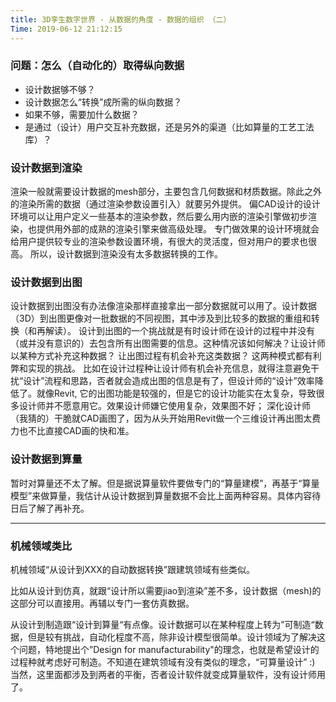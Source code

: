 ```yaml
---
title: 3D孪生数字世界 - 从数据的角度 - 数据的组织 （二）
Time: 2019-06-12 21:12:15
---
```



### 问题：怎么（自动化的）取得纵向数据

 - 设计数据够不够？
 - 设计数据怎么“转换”成所需的纵向数据？
 - 如果不够，需要加什么数据？ 
 - 是通过（设计）用户交互补充数据，还是另外的渠道（比如算量的工艺工法库）？

 ### 设计数据到渲染

 渲染一般就需要设计数据的mesh部分，主要包含几何数据和材质数据。除此之外的渲染所需的数据（通过渲染参数设置引入）就要另外提供。
 偏CAD设计的设计环境可以让用户定义一些基本的渲染参数，然后要么用内嵌的渲染引擎做初步渲染，也提供用外部的成熟的渲染引擎来做高级处理。
 专门做效果的设计环境就会给用户提供较专业的渲染参数设置环境，有很大的灵活度，但对用户的要求也很高。
 所以，设计数据到渲染没有太多数据转换的工作。

 ### 设计数据到出图

 设计数据到出图没有办法像渲染那样直接拿出一部分数据就可以用了。设计数据（3D）到出图更像对一批数据的不同视图，其中涉及到比较多的数据的重组和转换（和再解读）。
 设计到出图的一个挑战就是有时设计师在设计的过程中并没有（或并没有意识的）去包含所有出图需要的信息。这种情况该如何解决？让设计师以某种方式补充这种数据？ 让出图过程有机会补充这类数据？ 这两种模式都有利弊和实现的挑战。
 比如在设计过程种让设计师有机会补充信息，就得注意避免干扰“设计”流程和思路，否者就会造成出图的信息是有了，但设计师的“设计”效率降低了。就像Revit, 它的出图功能是较强的，但是它的设计功能实在太复杂，导致很多设计师并不愿意用它。效果设计师嫌它使用复杂，效果图不好； 深化设计师（我猜的）干脆就CAD画图了，因为从头开始用Revit做一个三维设计再出图太费力也不比直接CAD画的快和准。

 ### 设计数据到算量

 暂时对算量还不太了解。但是据说算量软件要做专门的“算量建模”，再基于“算量模型”来做算量，我估计从设计数据到算量数据不会比上面两种容易。具体内容待日后了解了再补充。

---

 ### 机械领域类比

机械领域“从设计到XXX的自动数据转换”跟建筑领域有些类似。

比如从设计到仿真，就跟“设计所以需要jiao到渲染”差不多，设计数据（mesh)的这部分可以直接用。再辅以专门一套仿真数据。

从设计到制造跟“设计到算量“有点像。设计数据可以在某种程度上转为”可制造“数据，但是较有挑战，自动化程度不高，除非设计模型很简单。设计领域为了解决这个问题，特地提出个”Design for manufacturability"的理念，也就是希望设计的过程种就考虑好可制造。不知道在建筑领域有没有类似的理念，“可算量设计” :)  当然，这里面都涉及到两者的平衡，否者设计软件就变成算量软件，没有设计师用了。